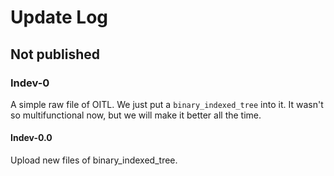 # Update Log

## Not published
### Indev-0
A simple raw file of OITL. We just put a `binary_indexed_tree` into it. It wasn't so multifunctional now, but we will make it better all the time.
#### Indev-0.0
Upload new files of binary_indexed_tree.
